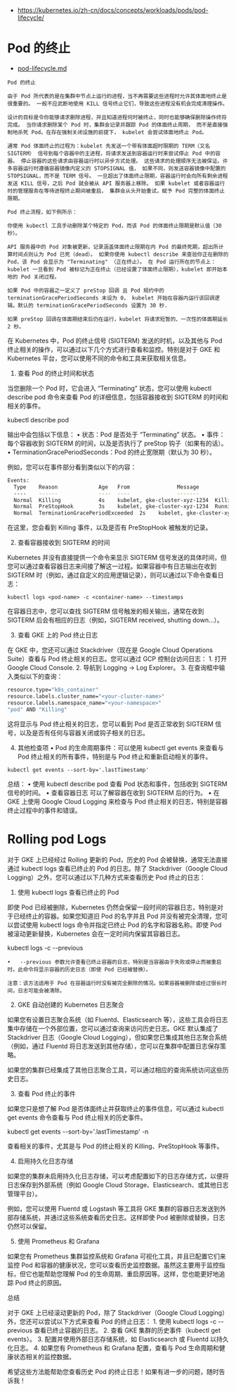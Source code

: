 
- https://kubernetes.io/zh-cn/docs/concepts/workloads/pods/pod-lifecycle/
# Pod 的终止
- [pod-lifecycle.md](./pod-lifecycle.md)
```
Pod 的终止

由于 Pod 所代表的是在集群中节点上运行的进程，当不再需要这些进程时允许其体面地终止是很重要的。 一般不应武断地使用 KILL 信号终止它们，导致这些进程没有机会完成清理操作。

设计的目标是令你能够请求删除进程，并且知道进程何时被终止，同时也能够确保删除操作终将完成。 当你请求删除某个 Pod 时，集群会记录并跟踪 Pod 的体面终止周期， 而不是直接强制地杀死 Pod。在存在强制关闭设施的前提下， kubelet 会尝试体面地终止 Pod。

通常 Pod 体面终止的过程为：kubelet 先发送一个带有体面超时限期的 TERM（又名 SIGTERM） 信号到每个容器中的主进程，将请求发送到容器运行时来尝试停止 Pod 中的容器。 停止容器的这些请求由容器运行时以异步方式处理。 这些请求的处理顺序无法被保证。许多容器运行时遵循容器镜像内定义的 STOPSIGNAL 值， 如果不同，则发送容器镜像中配置的 STOPSIGNAL，而不是 TERM 信号。 一旦超出了体面终止限期，容器运行时会向所有剩余进程发送 KILL 信号，之后 Pod 就会被从 API 服务器上移除。 如果 kubelet 或者容器运行时的管理服务在等待进程终止期间被重启， 集群会从头开始重试，赋予 Pod 完整的体面终止限期。

Pod 终止流程，如下例所示：

你使用 kubectl 工具手动删除某个特定的 Pod，而该 Pod 的体面终止限期是默认值（30 秒）。

API 服务器中的 Pod 对象被更新，记录涵盖体面终止限期在内 Pod 的最终死期，超出所计算时间点则认为 Pod 已死（dead）。 如果你使用 kubectl describe 来查验你正在删除的 Pod，该 Pod 会显示为 "Terminating" （正在终止）。 在 Pod 运行所在的节点上：kubelet 一旦看到 Pod 被标记为正在终止（已经设置了体面终止限期），kubelet 即开始本地的 Pod 关闭过程。

如果 Pod 中的容器之一定义了 preStop 回调 且 Pod 规约中的 terminationGracePeriodSeconds 未设为 0， kubelet 开始在容器内运行该回调逻辑。默认的 terminationGracePeriodSeconds 设置为 30 秒.

如果 preStop 回调在体面期结束后仍在运行，kubelet 将请求短暂的、一次性的体面期延长 2 秒。
```
在 Kubernetes 中，Pod 的终止信号 (SIGTERM) 发送的时机，以及其他与 Pod 终止相关的操作，可以通过以下几个方式进行查看和监控。特别是对于 GKE 和 Kubernetes 平台，您可以使用不同的命令和工具来获取相关信息。

1. 查看 Pod 的终止时间和状态

当您删除一个 Pod 时，它会进入 “Terminating” 状态，您可以使用 kubectl describe pod 命令来查看 Pod 的详细信息，包括容器接收到 SIGTERM 的时间和相关的事件。

kubectl describe pod <pod-name>

输出中会包括以下信息：
	•	状态：Pod 是否处于 “Terminating” 状态。
	•	事件：每个容器收到 SIGTERM 的时间，以及是否执行了 preStop 钩子（如果有的话）。
	•	TerminationGracePeriodSeconds：Pod 的终止宽限期（默认为 30 秒）。

例如，您可以在事件部分看到类似以下的内容：
```bash
Events:
  Type    Reason             Age   From               Message
  ----    ------             ----  ----               -------
  Normal  Killing            4s    kubelet, gke-cluster-xyz-1234  Killing container with id docker://<container-id>: Container failed liveness probe
  Normal  PreStopHook        3s    kubelet, gke-cluster-xyz-1234  Running preStop hook for container <container-name>
  Normal  TerminationGracePeriodExceeded  2s    kubelet, gke-cluster-xyz-1234  Termination grace period exceeded, sending SIGKILL
```
在这里，您会看到 Killing 事件，以及是否有 PreStopHook 被触发的记录。

2. 查看容器接收到 SIGTERM 的时间

Kubernetes 并没有直接提供一个命令来显示 SIGTERM 信号发送的具体时间，但您可以通过查看容器日志来间接了解这一过程。如果容器中有日志输出在收到 SIGTERM 时（例如，通过自定义的应用逻辑记录），则可以通过以下命令查看日志：

`kubectl logs <pod-name> -c <container-name> --timestamps`

在容器日志中，您可以查找 SIGTERM 信号触发的相关输出，通常在收到 SIGTERM 后会有相应的日志（例如，SIGTERM received, shutting down...）。

3. 查看 GKE 上的 Pod 终止日志

在 GKE 中，您还可以通过 Stackdriver（现在是 Google Cloud Operations Suite）查看与 Pod 终止相关的日志。您可以通过 GCP 控制台访问日志：
	1.	打开 Google Cloud Console.
	2.	导航到 Logging -> Log Explorer。
	3.	在查询框中输入类似以下的查询：
```bash
resource.type="k8s_container"
resource.labels.cluster_name="<your-cluster-name>"
resource.labels.namespace_name="<your-namespace>"
"pod" AND "Killing"
```
这将显示与 Pod 终止相关的日志，您可以看到 Pod 是否正常收到 SIGTERM 信号，以及是否有任何与容器关闭或钩子相关的日志。

4. 其他检查项
	•	Pod 的生命周期事件：可以使用 kubectl get events 来查看与 Pod 终止相关的所有事件，特别是与 Pod 终止和重新启动相关的事件。

`kubectl get events --sort-by='.lastTimestamp'`



总结：
	•	使用 kubectl describe pod 查看 Pod 状态和事件，包括收到 SIGTERM 信号的时间。
	•	查看容器日志 可以了解容器在收到 SIGTERM 后的行为。
	•	在 GKE 上使用 Google Cloud Logging 来检查与 Pod 终止相关的日志，特别是容器终止过程中的事件和错误。

# Rolling pod Logs  

对于 GKE 上已经经过 Rolling 更新的 Pod，历史的 Pod 会被替换，通常无法直接通过 kubectl logs 查看已终止的 Pod 的日志。除了 Stackdriver（Google Cloud Logging）之外，您可以通过以下几种方式来查看历史 Pod 终止的日志：

1. 使用 kubectl logs 查看已终止的 Pod

即使 Pod 已经被删除，Kubernetes 仍然会保留一段时间的容器日志，特别是对于已经终止的容器。如果您知道旧 Pod 的名字并且 Pod 并没有被完全清理，您可以尝试使用 kubectl logs 命令并指定已终止 Pod 的名字和容器名称。即使 Pod 被滚动更新替换，Kubernetes 会在一定时间内保留其容器日志。

kubectl logs <pod-name> -c <container-name> --previous

	•	--previous 参数允许查看已终止容器的日志，特别是当容器由于失败或停止而被重启时。此命令将显示容器的历史日志（即使 Pod 已经被替换）。

	注意：该方法适用于 Pod 在容器运行时没有被完全删除的情况。如果容器被删除或经过很长时间，日志可能会被清除。

2. GKE 自动创建的 Kubernetes 日志聚合

如果您有设置日志聚合系统（如 Fluentd、Elasticsearch 等），这些工具会将日志集中存储在一个外部位置，您可以通过查询来访问历史日志。GKE 默认集成了 Stackdriver 日志（Google Cloud Logging），但如果您已集成其他日志聚合系统（例如，通过 Fluentd 将日志发送到其他存储），您可以在集群中配置日志保存策略。

如果您的集群已经集成了其他日志聚合工具，可以通过相应的查询系统访问这些历史日志。

3. 查看 Pod 终止的事件

如果您只是想了解 Pod 是否体面终止并获取终止的事件信息，可以通过 kubectl get events 命令查看与 Pod 终止相关的历史事件。

kubectl get events --sort-by='.lastTimestamp' -n <namespace>

查看相关的事件，尤其是与 Pod 的终止相关的 Killing、PreStopHook 等事件。

4. 启用持久化日志存储

如果您的集群未启用持久化日志存储，可以考虑配置如下的日志存储方式，以便将日志保存到外部系统（例如 Google Cloud Storage、Elasticsearch、或其他日志管理平台）。

例如，您可以使用 Fluentd 或 Logstash 等工具将 GKE 集群的容器日志发送到外部存储系统，并通过这些系统查看历史日志。这样即使 Pod 被删除或替换，日志仍然可以保留。

5. 使用 Prometheus 和 Grafana

如果您有 Prometheus 集群监控系统和 Grafana 可视化工具，并且已配置它们来监控 Pod 和容器的健康状况，您可以查看历史监控数据。虽然这主要用于监控指标，但它也能帮助您理解 Pod 的生命周期、重启原因等。这样，您也能更好地追踪 Pod 终止的原因。

总结

对于 GKE 上已经滚动更新的 Pod，除了 Stackdriver（Google Cloud Logging）外，您还可以尝试以下方式来查看 Pod 的终止日志：
	1.	使用 kubectl logs <pod-name> -c <container-name> --previous 查看已终止容器的日志。
	2.	查看 GKE 集群的历史事件（kubectl get events）。
	3.	配置并使用外部日志存储系统，如 Elasticsearch 或 Fluentd 以持久化日志。
	4.	如果您有 Prometheus 和 Grafana 配置，查看与 Pod 生命周期和健康状态相关的监控数据。

希望这些方法能帮助您查看历史 Pod 的终止日志！如果有进一步的问题，随时告诉我！